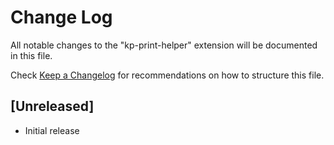 # Change Log

All notable changes to the "kp-print-helper" extension will be documented in this file.

Check [Keep a Changelog](http://keepachangelog.com/) for recommendations on how to structure this file.

## [Unreleased]

- Initial release
